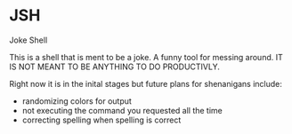 # JSH
Joke Shell

This is a shell that is ment to be a joke. A funny tool for messing around. IT IS NOT MEANT TO BE ANYTHING TO DO PRODUCTIVLY.

Right now it is in the inital stages but future plans for shenanigans include:
* randomizing colors for output
* not executing the command you requested all the time
* correcting spelling when spelling is correct
